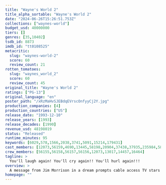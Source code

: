 ```yaml
---
title: "Wayne's World 2"
title_alpha_sortable: "Wayne's World 2"
date: "2024-06-26T15:26:51.753Z"
collections: ["waynes-world"]
budget_usd: 40000000
tiers: []
genres: [35,10402]
tsdb_id: 8873
imdb_id: "tt0108525"
metacritic:
  slug: "waynes-world-2"
  score: 60
  review_count: 21
rotten_tomatoes:
  slug: "waynes_world_2"
  score: 60
  review_count: 45
original_title: "Wayne's World 2"
ratings: ["PG-13"]
original_language: "en"
poster_path: "/xRzMaHvSJEBdqEVrscOnfyyCj2Y.jpg"
production_companies: [4]
production_countries: ["US"]
release_date: "1993-12-10"
release_years: [1993]
release_decades: [1990]
revenue_usd: 48198019
status: "Released"
runtime_minutes: 95
keywords: [6029,578,1566,2038,3741,5091,15214,179431]
cast_members: [12073,56159,4690,13445,58198,20904,37438,37935,235984,58691,59410,53684,326,69597,6008,14991,10017,51857,7166,6906,53916,1175467,46423,18982]
crew_members: [56155,56158,56157,56156,12073,13017,14457,16464]
tagline: >
  You'll laugh again! You'll cry again!! You'll hurl again!!!
overview: >
  A message from Jim Morrison in a dream prompts cable access TV stars Wayne and Garth to put on a rock concert, "Waynestock," with Aerosmith as headliners. But amid the preparations, Wayne frets that a record producer is putting the moves on his girlfriend, Cassandra, while Garth handles the advances of mega-babe Honey Hornee.
homepage: ""
---
```

